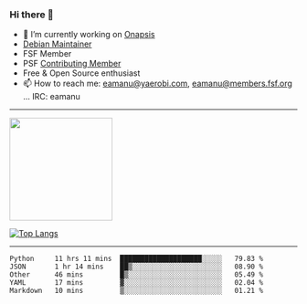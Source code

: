 ### Hi there 👋


- 🔭 I’m currently working on [Onapsis](http://onapsis.com)
- [Debian Maintainer](https://qa.debian.org/developer.php?login=eamanu%40yaerobi.com)
- FSF Member
- PSF [Contributing Member](https://www.python.org/psf/membership/#what-membership-classes-are-there)
- Free & Open Source enthusiast 
- 📫 How to reach me: eamanu@yaerobi.com, eamanu@members.fsf.org ... IRC: eamanu

---

<img height="180em" src="https://github-readme-stats.vercel.app/api?theme=dark&username=eamanu&show_icons=true&hide_border=true&&count_private=true&include_all_commits=true" />

[![Top Langs](https://github-readme-stats.vercel.app/api/top-langs/?theme=dark&username=eamanu&layout=compact)](https://github.com/anuraghazra/github-readme-stats)

---

<!--START_SECTION:waka-->
```text
Python     11 hrs 11 mins  ████████████████████░░░░░   79.83 % 
JSON       1 hr 14 mins    ██▒░░░░░░░░░░░░░░░░░░░░░░   08.90 % 
Other      46 mins         █▒░░░░░░░░░░░░░░░░░░░░░░░   05.49 % 
YAML       17 mins         ▓░░░░░░░░░░░░░░░░░░░░░░░░   02.04 % 
Markdown   10 mins         ▒░░░░░░░░░░░░░░░░░░░░░░░░   01.21 % 
```
<!--END_SECTION:waka-->
